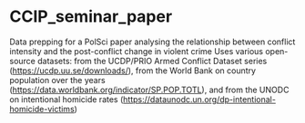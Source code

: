 # CCIP_seminar_paper
Data prepping for a PolSci paper analysing the relationship between conflict intensity and the post-conflict change in violent crime
Uses various open-source datasets: from the UCDP/PRIO Armed Conflict Dataset series (https://ucdp.uu.se/downloads/), from the  World Bank on country population over the years (https://data.worldbank.org/indicator/SP.POP.TOTL), and from the UNODC on intentional homicide rates (https://dataunodc.un.org/dp-intentional-homicide-victims)

